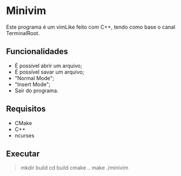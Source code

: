 # Minivim

Este programa é um vimLike feito com C++, tendo como base o canal TerminalRoot.

## Funcionalidades

* É possível abrir um arquivo;
* É possível savar um arquivo;
* "Normal Mode";
* "Insert Mode";
* Sair do programa.

## Requisitos

* CMake
* C++
* ncurses

## Executar

> mkdir build
> cd build
> cmake ..
> make
> ./minivim
